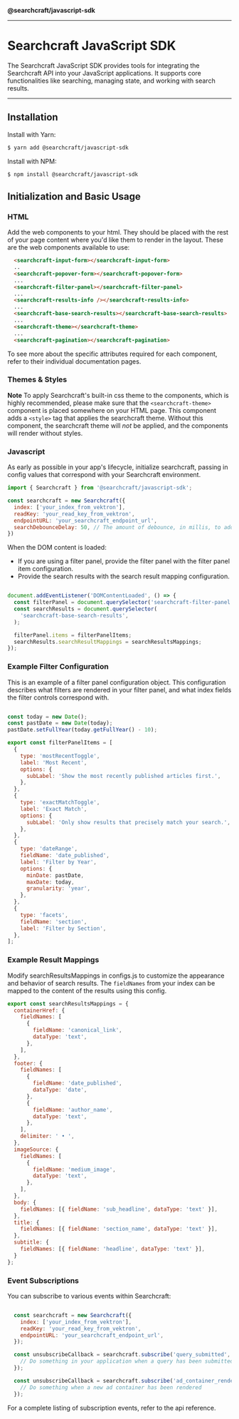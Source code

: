 **@searchcraft/javascript-sdk**

***

# Searchcraft JavaScript SDK

The Searchcraft JavaScript SDK provides tools for integrating the Searchcraft API into your JavaScript applications. It supports core functionalities like searching, managing state, and working with search results.

---

## Installation
Install with Yarn:

```bash
$ yarn add @searchcraft/javascript-sdk
```

Install with NPM:

```bash
$ npm install @searchcraft/javascript-sdk
```
## Initialization and Basic Usage

### HTML
Add the web components to your html. They should be placed with the rest of your page content where you'd like them to render in the layout. These are the web components available to use:
```html
  <searchcraft-input-form></searchcraft-input-form>
  ..
  <searchcraft-popover-form></searchcraft-popover-form>
  ...
  <searchcraft-filter-panel></searchcraft-filter-panel>
  ...
  <searchcraft-results-info /></searchcraft-results-info>
  ...
  <searchcraft-base-search-results></searchcraft-base-search-results>
  ...
  <searchcraft-theme></searchcraft-theme>
  ...
  <searchcraft-pagination></searchcraft-pagination>

```
To see more about the specific attributes required for each component, refer to their individual documentation pages.

### Themes & Styles

**Note** To apply Searchcraft's built-in css theme to the components, which is highly recommended, please make sure that the `<searchcraft-theme>` component is placed somewhere on your HTML page. This component adds a `<style>` tag that applies the searchcraft theme. Without this component, the searchcraft theme will _not_ be applied, and the components will render without styles.

### Javascript
As early as possible in your app's lifecycle, initialize searchcraft, passing in config values that correspond with your Searchcraft environment.

```js
import { Searchcraft } from '@searchcraft/javascript-sdk';

const searchcraft = new Searchcraft({
  index: ['your_index_from_vektron'],
  readKey: 'your_read_key_from_vektron',
  endpointURL: 'your_searchcraft_endpoint_url',
  searchDebounceDelay: 50, // The amount of debounce, in millis, to add to search requests (optional)
})
```

When the DOM content is loaded:
- If you are using a filter panel, provide the filter panel with the filter panel item configuration.
- Provide the search results with the search result mapping configuration.

```js

document.addEventListener('DOMContentLoaded', () => {
  const filterPanel = document.querySelector('searchcraft-filter-panel');
  const searchResults = document.querySelector(
    'searchcraft-base-search-results',
  );

  filterPanel.items = filterPanelItems;
  searchResults.searchResultMappings = searchResultsMappings;
});

```

### Example Filter Configuration
This is an example of a filter panel configuration object. This configuration describes what filters are rendered in your filter panel, and what index fields the filter controls correspond with.

```jsx

const today = new Date();
const pastDate = new Date(today);
pastDate.setFullYear(today.getFullYear() - 10);

export const filterPanelItems = [
  {
    type: 'mostRecentToggle',
    label: 'Most Recent',
    options: {
      subLabel: 'Show the most recently published articles first.',
    },
  },
  {
    type: 'exactMatchToggle',
    label: 'Exact Match',
    options: {
      subLabel: 'Only show results that precisely match your search.',
    },
  },
  {
    type: 'dateRange',
    fieldName: 'date_published',
    label: 'Filter by Year',
    options: {
      minDate: pastDate,
      maxDate: today,
      granularity: 'year',
    },
  },
  {
    type: 'facets',
    fieldName: 'section',
    label: 'Filter by Section',
  },
];
```

### Example Result Mappings
Modify searchResultsMappings in configs.js to customize the appearance and behavior of search results. The `fieldNames` from your index can be mapped to the content of the results using this config.

```jsx
export const searchResultsMappings = {
  containerHref: {
    fieldNames: [
      {
        fieldName: 'canonical_link',
        dataType: 'text',
      },
    ],
  },
  footer: {
    fieldNames: [
      {
        fieldName: 'date_published',
        dataType: 'date',
      },
      {
        fieldName: 'author_name',
        dataType: 'text',
      },
    ],
    delimiter: ' • ',
  },
  imageSource: {
    fieldNames: [
      {
        fieldName: 'medium_image',
        dataType: 'text',
      },
    ],
  },
  body: {
    fieldNames: [{ fieldName: 'sub_headline', dataType: 'text' }],
  },
  title: {
    fieldNames: [{ fieldName: 'section_name', dataType: 'text' }],
  },
  subtitle: {
    fieldNames: [{ fieldName: 'headline', dataType: 'text' }],
  }
};
```

### Event Subscriptions
You can subscribe to various events within Searchcraft:

```jsx

  const searchcraft = new Searchcraft({
    index: ['your_index_from_vektron'],
    readKey: 'your_read_key_from_vektron',
    endpointURL: 'your_searchcraft_endpoint_url',
  });

  const unsubscribeCallback = searchcraft.subscribe('query_submitted', (event) => {
    // Do something in your application when a query has been submitted
  });

  const unsubscribeCallback = searchcraft.subscribe('ad_container_rendered', (event) => {
    // Do something when a new ad container has been rendered
  });

  ```

  For a complete listing of subscription events, refer to the api reference.
